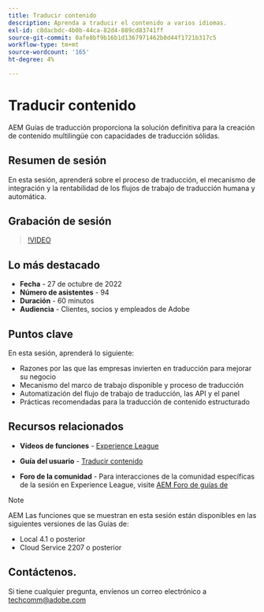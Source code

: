 ```yaml
---
title: Traducir contenido
description: Aprenda a traducir el contenido a varios idiomas.
exl-id: c8dacbdc-4b0b-44ca-82d4-889cd83741ff
source-git-commit: 0afe8bf9b16b1d1367971462b0d44f1721b317c5
workflow-type: tm+mt
source-wordcount: '165'
ht-degree: 4%

---
```


# Traducir contenido

AEM Guías de traducción proporciona la solución definitiva para la creación de contenido multilingüe con capacidades de traducción sólidas.

## Resumen de sesión

En esta sesión, aprenderá sobre el proceso de traducción, el mecanismo de integración y la rentabilidad de los flujos de trabajo de traducción humana y automática.

## Grabación de sesión

>[!VIDEO](https://video.tv.adobe.com/v/3414140/translation-aem-guides?quality=12&learn=on)

## Lo más destacado

- **Fecha** - 27 de octubre de 2022
- **Número de asistentes** - 94
- **Duración** - 60 minutos
- **Audiencia** - Clientes, socios y empleados de Adobe

## Puntos clave

En esta sesión, aprenderá lo siguiente:

- Razones por las que las empresas invierten en traducción para mejorar su negocio
- Mecanismo del marco de trabajo disponible y proceso de traducción
- Automatización del flujo de trabajo de traducción, las API y el panel
- Prácticas recomendadas para la traducción de contenido estructurado

## Recursos relacionados

- **Vídeos de funciones** -  [Experience League](https://experienceleague.adobe.com/docs/experience-manager-guides-learn/videos/advanced-user-guide/overview.html?lang=en)

- **Guía del usuario** - [Traducir contenido](/help/product-guide/install-guide/translation.md)

- **Foro de la comunidad** - Para interacciones de la comunidad específicas de la sesión en Experience League, visite [AEM Foro de guías de](https://experienceleaguecommunities.adobe.com/t5/experience-manager-guides/bd-p/xml-documentation-discussions)

>[!NOTE]
>
> AEM Las funciones que se muestran en esta sesión están disponibles en las siguientes versiones de las Guías de:
>
> - Local 4.1 o posterior
> - Cloud Service 2207 o posterior

## Contáctenos.

Si tiene cualquier pregunta, envíenos un correo electrónico a <techcomm@adobe.com>

